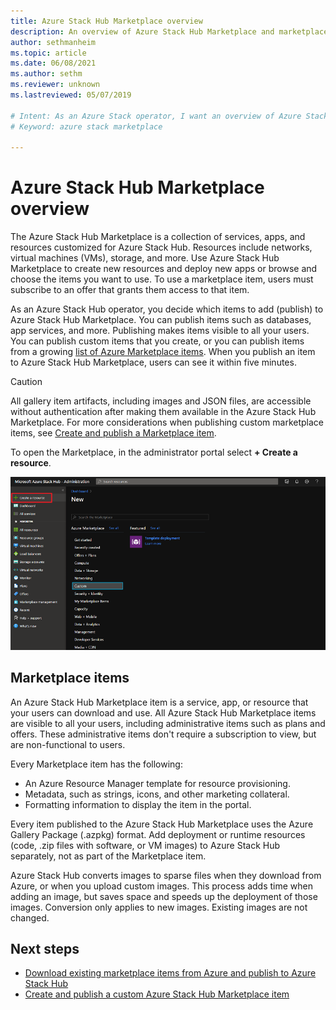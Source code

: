 ```yaml
---
title: Azure Stack Hub Marketplace overview 
description: An overview of Azure Stack Hub Marketplace and marketplace items.
author: sethmanheim
ms.topic: article
ms.date: 06/08/2021
ms.author: sethm
ms.reviewer: unknown
ms.lastreviewed: 05/07/2019

# Intent: As an Azure Stack operator, I want an overview of Azure Stack Marketplace before I move on to more specific tutorials.
# Keyword: azure stack marketplace

---
```


# Azure Stack Hub Marketplace overview

The Azure Stack Hub Marketplace is a collection of services, apps, and resources customized for Azure Stack Hub. Resources include networks, virtual machines (VMs), storage, and more. Use Azure Stack Hub Marketplace to create new resources and deploy new apps or browse and choose the items you want to use. To use a marketplace item, users must subscribe to an offer that grants them access to that item.

As an Azure Stack Hub operator, you decide which items to add (publish) to Azure Stack Hub Marketplace. You can publish items such as databases, app services, and more. Publishing makes items visible to all your users. You can publish custom items that you create, or you can publish items from a growing [list of Azure Marketplace items](azure-stack-marketplace-azure-items.md). When you publish an item to Azure Stack Hub Marketplace, users can see it within five minutes.

> [!CAUTION]  
> All gallery item artifacts, including images and JSON files, are accessible without authentication after making them available in the Azure Stack Hub Marketplace. For more considerations when publishing custom marketplace items, see [Create and publish a Marketplace item](azure-stack-create-and-publish-marketplace-item.md).

To open the Marketplace, in the administrator portal select **+ Create a resource**.

![Create a resource in Azure Stack Hub administrator portal](media/azure-stack-marketplace/marketplace1.png)

## Marketplace items

An Azure Stack Hub Marketplace item is a service, app, or resource that your users can download and use. All Azure Stack Hub Marketplace items are visible to all your users, including administrative items such as plans and offers. These administrative items don't require a subscription to view, but are non-functional to users.

Every Marketplace item has the following:

* An Azure Resource Manager template for resource provisioning.
* Metadata, such as strings, icons, and other marketing collateral.
* Formatting information to display the item in the portal.

Every item published to the Azure Stack Hub Marketplace uses the Azure Gallery Package (.azpkg) format. Add deployment or runtime resources (code, .zip files with software, or VM images) to Azure Stack Hub separately, not as part of the Marketplace item.

Azure Stack Hub converts images to sparse files when they download from Azure, or when you upload custom images. This process adds time when adding an image, but saves space and speeds up the deployment of those images. Conversion only applies to new images. Existing images are not changed.

## Next steps

* [Download existing marketplace items from Azure and publish to Azure Stack Hub](azure-stack-download-azure-marketplace-item.md)  
* [Create and publish a custom Azure Stack Hub Marketplace item](azure-stack-create-and-publish-marketplace-item.md)
